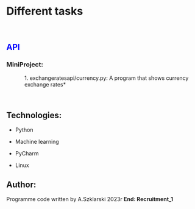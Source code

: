 # Different tasks

<br>
<h2><p><span style='color: blue;'>API</span></p></h2>
<h3><p>MiniProject:</p></h3>
<ul>
<ol><p>1. exchangeratesapi/currency.py: A program that shows currency exchange rates*</p></ol>
</ul>
<br>


## Technologies:
<ul>
<li><p>Python</p></li>
<li><p>Machine learning</p></li>
<li><p>PyCharm</p></li>
<li><p>Linux</p></li>
</ul>

## Author:
Programme code written by A.Szklarski 2023r
**End: Recruitment_1**




